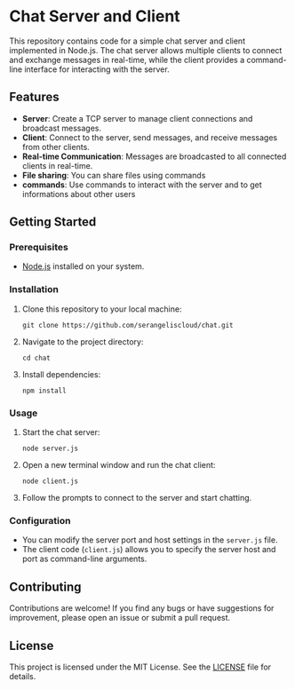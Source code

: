
# Chat Server and Client

This repository contains code for a simple chat server and client implemented in Node.js. The chat server allows multiple clients to connect and exchange messages in real-time, while the client provides a command-line interface for interacting with the server.

## Features

- **Server**: Create a TCP server to manage client connections and broadcast messages.
- **Client**: Connect to the server, send messages, and receive messages from other clients.
- **Real-time Communication**: Messages are broadcasted to all connected clients in real-time.
- **File sharing**: You can share files using commands
- **commands**: Use commands to interact with the server and to get informations about other users
## Getting Started

### Prerequisites

- [Node.js](https://nodejs.org/) installed on your system.

### Installation

1. Clone this repository to your local machine:

   ```
   git clone https://github.com/serangeliscloud/chat.git
   ```

2. Navigate to the project directory:

   ```
   cd chat
   ```

3. Install dependencies:

   ```
   npm install
   ```

### Usage

1. Start the chat server:

   ```
   node server.js
   ```

2. Open a new terminal window and run the chat client:

   ```
   node client.js
   ```

3. Follow the prompts to connect to the server and start chatting.

### Configuration

- You can modify the server port and host settings in the `server.js` file.
- The client code (`client.js`) allows you to specify the server host and port as command-line arguments.

## Contributing

Contributions are welcome! If you find any bugs or have suggestions for improvement, please open an issue or submit a pull request.

## License

This project is licensed under the MIT License. See the [LICENSE](LICENSE) file for details.
